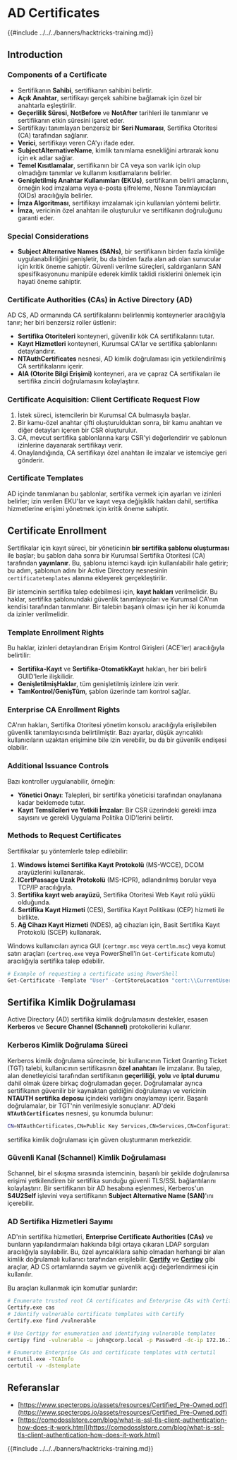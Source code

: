 # AD Certificates

{{#include ../../../banners/hacktricks-training.md}}

## Introduction

### Components of a Certificate

- Sertifikanın **Sahibi**, sertifikanın sahibini belirtir.
- **Açık Anahtar**, sertifikayı gerçek sahibine bağlamak için özel bir anahtarla eşleştirilir.
- **Geçerlilik Süresi**, **NotBefore** ve **NotAfter** tarihleri ile tanımlanır ve sertifikanın etkin süresini işaret eder.
- Sertifikayı tanımlayan benzersiz bir **Seri Numarası**, Sertifika Otoritesi (CA) tarafından sağlanır.
- **Verici**, sertifikayı veren CA'yı ifade eder.
- **SubjectAlternativeName**, kimlik tanımlama esnekliğini artırarak konu için ek adlar sağlar.
- **Temel Kısıtlamalar**, sertifikanın bir CA veya son varlık için olup olmadığını tanımlar ve kullanım kısıtlamalarını belirler.
- **Genişletilmiş Anahtar Kullanımları (EKUs)**, sertifikanın belirli amaçlarını, örneğin kod imzalama veya e-posta şifreleme, Nesne Tanımlayıcıları (OIDs) aracılığıyla belirler.
- **İmza Algoritması**, sertifikayı imzalamak için kullanılan yöntemi belirtir.
- **İmza**, vericinin özel anahtarı ile oluşturulur ve sertifikanın doğruluğunu garanti eder.

### Special Considerations

- **Subject Alternative Names (SANs)**, bir sertifikanın birden fazla kimliğe uygulanabilirliğini genişletir, bu da birden fazla alan adı olan sunucular için kritik öneme sahiptir. Güvenli verilme süreçleri, saldırganların SAN spesifikasyonunu manipüle ederek kimlik taklidi risklerini önlemek için hayati öneme sahiptir.

### Certificate Authorities (CAs) in Active Directory (AD)

AD CS, AD ormanında CA sertifikalarını belirlenmiş konteynerler aracılığıyla tanır; her biri benzersiz roller üstlenir:

- **Sertifika Otoriteleri** konteyneri, güvenilir kök CA sertifikalarını tutar.
- **Kayıt Hizmetleri** konteyneri, Kurumsal CA'lar ve sertifika şablonlarını detaylandırır.
- **NTAuthCertificates** nesnesi, AD kimlik doğrulaması için yetkilendirilmiş CA sertifikalarını içerir.
- **AIA (Otorite Bilgi Erişimi)** konteyneri, ara ve çapraz CA sertifikaları ile sertifika zinciri doğrulamasını kolaylaştırır.

### Certificate Acquisition: Client Certificate Request Flow

1. İstek süreci, istemcilerin bir Kurumsal CA bulmasıyla başlar.
2. Bir kamu-özel anahtar çifti oluşturulduktan sonra, bir kamu anahtarı ve diğer detayları içeren bir CSR oluşturulur.
3. CA, mevcut sertifika şablonlarına karşı CSR'yi değerlendirir ve şablonun izinlerine dayanarak sertifikayı verir.
4. Onaylandığında, CA sertifikayı özel anahtarı ile imzalar ve istemciye geri gönderir.

### Certificate Templates

AD içinde tanımlanan bu şablonlar, sertifika vermek için ayarları ve izinleri belirler; izin verilen EKU'lar ve kayıt veya değişiklik hakları dahil, sertifika hizmetlerine erişimi yönetmek için kritik öneme sahiptir.

## Certificate Enrollment

Sertifikalar için kayıt süreci, bir yöneticinin **bir sertifika şablonu oluşturması** ile başlar; bu şablon daha sonra bir Kurumsal Sertifika Otoritesi (CA) tarafından **yayınlanır**. Bu, şablonu istemci kaydı için kullanılabilir hale getirir; bu adım, şablonun adını bir Active Directory nesnesinin `certificatetemplates` alanına ekleyerek gerçekleştirilir.

Bir istemcinin sertifika talep edebilmesi için, **kayıt hakları** verilmelidir. Bu haklar, sertifika şablonundaki güvenlik tanımlayıcıları ve Kurumsal CA'nın kendisi tarafından tanımlanır. Bir talebin başarılı olması için her iki konumda da izinler verilmelidir.

### Template Enrollment Rights

Bu haklar, izinleri detaylandıran Erişim Kontrol Girişleri (ACE'ler) aracılığıyla belirtilir:

- **Sertifika-Kayıt** ve **Sertifika-OtomatikKayıt** hakları, her biri belirli GUID'lerle ilişkilidir.
- **GenişletilmişHaklar**, tüm genişletilmiş izinlere izin verir.
- **TamKontrol/GenişTüm**, şablon üzerinde tam kontrol sağlar.

### Enterprise CA Enrollment Rights

CA'nın hakları, Sertifika Otoritesi yönetim konsolu aracılığıyla erişilebilen güvenlik tanımlayıcısında belirtilmiştir. Bazı ayarlar, düşük ayrıcalıklı kullanıcıların uzaktan erişimine bile izin verebilir, bu da bir güvenlik endişesi olabilir.

### Additional Issuance Controls

Bazı kontroller uygulanabilir, örneğin:

- **Yönetici Onayı**: Talepleri, bir sertifika yöneticisi tarafından onaylanana kadar beklemede tutar.
- **Kayıt Temsilcileri ve Yetkili İmzalar**: Bir CSR üzerindeki gerekli imza sayısını ve gerekli Uygulama Politika OID'lerini belirtir.

### Methods to Request Certificates

Sertifikalar şu yöntemlerle talep edilebilir:

1. **Windows İstemci Sertifika Kayıt Protokolü** (MS-WCCE), DCOM arayüzlerini kullanarak.
2. **ICertPassage Uzak Protokolü** (MS-ICPR), adlandırılmış borular veya TCP/IP aracılığıyla.
3. **Sertifika kayıt web arayüzü**, Sertifika Otoritesi Web Kayıt rolü yüklü olduğunda.
4. **Sertifika Kayıt Hizmeti** (CES), Sertifika Kayıt Politikası (CEP) hizmeti ile birlikte.
5. **Ağ Cihazı Kayıt Hizmeti** (NDES), ağ cihazları için, Basit Sertifika Kayıt Protokolü (SCEP) kullanarak.

Windows kullanıcıları ayrıca GUI (`certmgr.msc` veya `certlm.msc`) veya komut satırı araçları (`certreq.exe` veya PowerShell'in `Get-Certificate` komutu) aracılığıyla sertifika talep edebilir.
```powershell
# Example of requesting a certificate using PowerShell
Get-Certificate -Template "User" -CertStoreLocation "cert:\\CurrentUser\\My"
```
## Sertifika Kimlik Doğrulaması

Active Directory (AD) sertifika kimlik doğrulamasını destekler, esasen **Kerberos** ve **Secure Channel (Schannel)** protokollerini kullanır.

### Kerberos Kimlik Doğrulama Süreci

Kerberos kimlik doğrulama sürecinde, bir kullanıcının Ticket Granting Ticket (TGT) talebi, kullanıcının sertifikasının **özel anahtarı** ile imzalanır. Bu talep, alan denetleyicisi tarafından sertifikanın **geçerliliği**, **yolu** ve **iptal durumu** dahil olmak üzere birkaç doğrulamadan geçer. Doğrulamalar ayrıca sertifikanın güvenilir bir kaynaktan geldiğini doğrulamayı ve vericinin **NTAUTH sertifika deposu** içindeki varlığını onaylamayı içerir. Başarılı doğrulamalar, bir TGT'nin verilmesiyle sonuçlanır. AD'deki **`NTAuthCertificates`** nesnesi, şu konumda bulunur:
```bash
CN=NTAuthCertificates,CN=Public Key Services,CN=Services,CN=Configuration,DC=<domain>,DC=<com>
```
sertifika kimlik doğrulaması için güven oluşturmanın merkezidir.

### Güvenli Kanal (Schannel) Kimlik Doğrulaması

Schannel, bir el sıkışma sırasında istemcinin, başarılı bir şekilde doğrulanırsa erişimi yetkilendiren bir sertifika sunduğu güvenli TLS/SSL bağlantılarını kolaylaştırır. Bir sertifikanın bir AD hesabına eşlenmesi, Kerberos'un **S4U2Self** işlevini veya sertifikanın **Subject Alternative Name (SAN)**'ını içerebilir.

### AD Sertifika Hizmetleri Sayımı

AD'nin sertifika hizmetleri, **Enterprise Certificate Authorities (CAs)** ve bunların yapılandırmaları hakkında bilgi ortaya çıkaran LDAP sorguları aracılığıyla sayılabilir. Bu, özel ayrıcalıklara sahip olmadan herhangi bir alan kimlik doğrulamalı kullanıcı tarafından erişilebilir. **[Certify](https://github.com/GhostPack/Certify)** ve **[Certipy](https://github.com/ly4k/Certipy)** gibi araçlar, AD CS ortamlarında sayım ve güvenlik açığı değerlendirmesi için kullanılır.

Bu araçları kullanmak için komutlar şunlardır:
```bash
# Enumerate trusted root CA certificates and Enterprise CAs with Certify
Certify.exe cas
# Identify vulnerable certificate templates with Certify
Certify.exe find /vulnerable

# Use Certipy for enumeration and identifying vulnerable templates
certipy find -vulnerable -u john@corp.local -p Passw0rd -dc-ip 172.16.126.128

# Enumerate Enterprise CAs and certificate templates with certutil
certutil.exe -TCAInfo
certutil -v -dstemplate
```
## Referanslar

- [https://www.specterops.io/assets/resources/Certified_Pre-Owned.pdf](https://www.specterops.io/assets/resources/Certified_Pre-Owned.pdf)
- [https://comodosslstore.com/blog/what-is-ssl-tls-client-authentication-how-does-it-work.html](https://comodosslstore.com/blog/what-is-ssl-tls-client-authentication-how-does-it-work.html)

{{#include ../../../banners/hacktricks-training.md}}
